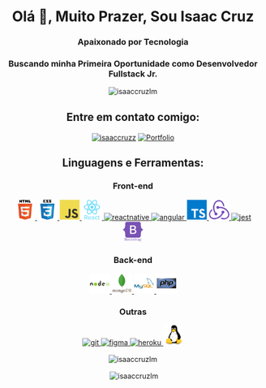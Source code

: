 <h1 align="center">Olá 👋, Muito Prazer, Sou Isaac Cruz</h1>
<h3 align="center">Apaixonado por Tecnologia</h3>
<h3 align="center">Buscando minha Primeira Oportunidade como Desenvolvedor Fullstack Jr.</h3>

<p align="center"> <img src="https://komarev.com/ghpvc/?username=isaaccruzlm&label=Profile%20views&color=0e75b6&style=flat" alt="isaaccruzlm" /> </p>

<h2 align="center">Entre em contato comigo:</h2>
<p align="center">
  <a href="https://linkedin.com/in/isaaccruzz" target="blank"><img align="center" src="https://raw.githubusercontent.com/rahuldkjain/github-profile-readme-generator/master/src/images/icons/Social/linked-in-alt.svg" alt="isaaccruzz" height="30" width="40" /></a>
  <a href="https://isaaccruzlm.github.io/Portfolio/" target="blank"><img align="center" src="https://mir-s3-cdn-cf.behance.net/project_modules/source/945b0225337909.563440870421b.png" alt="Portfolio" height="30" width="40" /></a>
</p>

<h2 align="center">Linguagens e Ferramentas:</h2>
<div>
  <h3 align="center">Front-end</h3>
  <p align="center">
    <a href="https://www.w3.org/html/" target="_blank">
      <img src="https://raw.githubusercontent.com/devicons/devicon/master/icons/html5/html5-original-wordmark.svg" alt="html5" width="40" height="40"/>
    </a>
    <a href="https://www.w3schools.com/css/" target="_blank">
      <img src="https://raw.githubusercontent.com/devicons/devicon/master/icons/css3/css3-original-wordmark.svg" alt="css3" width="40" height="40"/>
    </a>
    <a href="https://developer.mozilla.org/en-US/docs/Web/JavaScript" target="_blank">
      <img src="https://raw.githubusercontent.com/devicons/devicon/master/icons/javascript/javascript-original.svg" alt="javascript" width="40" height="40"/>
    </a>
    <a href="https://reactjs.org/" target="_blank">
      <img src="https://raw.githubusercontent.com/devicons/devicon/master/icons/react/react-original-wordmark.svg" alt="react" width="40" height="40"/>
    </a>
    <a href="https://reactnative.dev/" target="_blank">
      <img src="https://reactnative.dev/img/header_logo.svg" alt="reactnative" width="40" height="40"/>
    </a>
    <a href="https://angular.io" target="_blank"> 
      <img src="https://angular.io/assets/images/logos/angular/angular.svg" alt="angular" width="40" height="40"/>
    </a>
    <a href="https://www.typescriptlang.org/" target="_blank">
      <img src="https://raw.githubusercontent.com/devicons/devicon/master/icons/typescript/typescript-original.svg" alt="typescript" width="40" height="40"/>
    </a>
    <a href="https://redux.js.org" target="_blank">
      <img src="https://raw.githubusercontent.com/devicons/devicon/master/icons/redux/redux-original.svg" alt="redux" width="40" height="40"/>
    </a>
    <a href="https://jestjs.io" target="_blank">
      <img src="https://www.vectorlogo.zone/logos/jestjsio/jestjsio-icon.svg" alt="jest" width="40" height="40"/>
    </a>
    <a href="https://getbootstrap.com" target="_blank">
      <img src="https://raw.githubusercontent.com/devicons/devicon/master/icons/bootstrap/bootstrap-plain-wordmark.svg" alt="bootstrap" width="40" height="40"/> 
    </a>
  </p>
  <h3 align="center">Back-end</h3>
  <p align="center">
    <a href="https://nodejs.org" target="_blank">
      <img src="https://raw.githubusercontent.com/devicons/devicon/master/icons/nodejs/nodejs-original-wordmark.svg" alt="nodejs" width="40" height="40"/>
    </a>
    <a href="https://www.mongodb.com/" target="_blank">
      <img src="https://raw.githubusercontent.com/devicons/devicon/master/icons/mongodb/mongodb-original-wordmark.svg" alt="mongodb" width="40" height="40"/>
    </a>
    <a href="https://www.mysql.com/" target="_blank">
      <img src="https://raw.githubusercontent.com/devicons/devicon/master/icons/mysql/mysql-original-wordmark.svg" alt="mysql" width="40" height="40"/>
    </a>
    <a href="https://www.php.net" target="_blank">
      <img src="https://raw.githubusercontent.com/devicons/devicon/master/icons/php/php-original.svg" alt="php" width="40" height="40"/>
    </a>
  </p>
  <h3 align="center">Outras</h3>
  <p align="center">
    <a href="https://git-scm.com/" target="_blank">
      <img src="https://www.vectorlogo.zone/logos/git-scm/git-scm-icon.svg" alt="git" width="40" height="40"/>
    </a>
    <a href="https://www.figma.com/" target="_blank">
      <img src="https://www.vectorlogo.zone/logos/figma/figma-icon.svg" alt="figma" width="40" height="40"/>
    </a>
    <a href="https://heroku.com" target="_blank">
      <img src="https://www.vectorlogo.zone/logos/heroku/heroku-icon.svg" alt="heroku" width="40" height="40"/>
    </a>
    <a href="https://www.linux.org/" target="_blank">
      <img src="https://raw.githubusercontent.com/devicons/devicon/master/icons/linux/linux-original.svg" alt="linux" width="40" height="40"/>
    </a>
  </p>
<div>

<p align="center"><img align="center" src="https://github-readme-stats.vercel.app/api/top-langs?username=isaaccruzlm&show_icons=true&locale=en&layout=compact" alt="isaaccruzlm" /></p>

<p align="center">&nbsp;<img align="center" src="https://github-readme-stats.vercel.app/api?username=isaaccruzlm&show_icons=true&locale=en" alt="isaaccruzlm" /></p>
